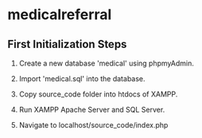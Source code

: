 # medicalreferral

First Initialization Steps
--------------------------------------
1) Create a new database 'medical' using phpmyAdmin. 

2) Import 'medical.sql' into the database.

3) Copy source_code folder into htdocs of XAMPP.

4) Run XAMPP Apache Server and SQL Server.

5) Navigate to localhost/source_code/index.php  
